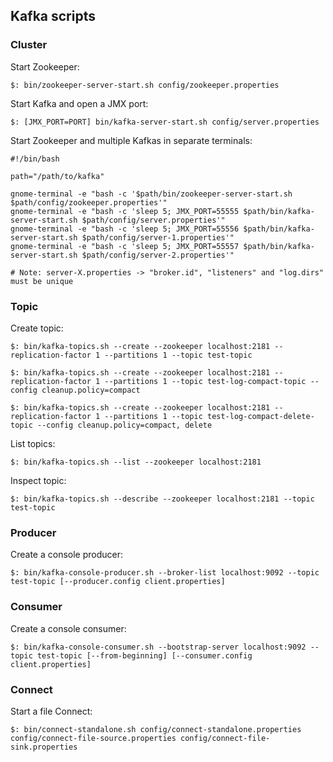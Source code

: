 ## Kafka scripts

### Cluster

Start Zookeeper:  
```
$: bin/zookeeper-server-start.sh config/zookeeper.properties
```

Start Kafka and open a JMX port:  
```
$: [JMX_PORT=PORT] bin/kafka-server-start.sh config/server.properties
```

Start Zookeeper and multiple Kafkas in separate terminals:
```
#!/bin/bash

path="/path/to/kafka"

gnome-terminal -e "bash -c '$path/bin/zookeeper-server-start.sh $path/config/zookeeper.properties'"
gnome-terminal -e "bash -c 'sleep 5; JMX_PORT=55555 $path/bin/kafka-server-start.sh $path/config/server.properties'"
gnome-terminal -e "bash -c 'sleep 5; JMX_PORT=55556 $path/bin/kafka-server-start.sh $path/config/server-1.properties'"
gnome-terminal -e "bash -c 'sleep 5; JMX_PORT=55557 $path/bin/kafka-server-start.sh $path/config/server-2.properties'"

# Note: server-X.properties -> "broker.id", "listeners" and "log.dirs" must be unique
```

### Topic

Create topic:  
```
$: bin/kafka-topics.sh --create --zookeeper localhost:2181 --replication-factor 1 --partitions 1 --topic test-topic

$: bin/kafka-topics.sh --create --zookeeper localhost:2181 --replication-factor 1 --partitions 1 --topic test-log-compact-topic --config cleanup.policy=compact

$: bin/kafka-topics.sh --create --zookeeper localhost:2181 --replication-factor 1 --partitions 1 --topic test-log-compact-delete-topic --config cleanup.policy=compact, delete
```

List topics:  
```
$: bin/kafka-topics.sh --list --zookeeper localhost:2181
```

Inspect topic:  
```
$: bin/kafka-topics.sh --describe --zookeeper localhost:2181 --topic test-topic
```

### Producer

Create a console producer:  
```
$: bin/kafka-console-producer.sh --broker-list localhost:9092 --topic test-topic [--producer.config client.properties]
```

### Consumer

Create a console consumer:  
```
$: bin/kafka-console-consumer.sh --bootstrap-server localhost:9092 --topic test-topic [--from-beginning] [--consumer.config client.properties]
```

### Connect

Start a file Connect:  
```
$: bin/connect-standalone.sh config/connect-standalone.properties config/connect-file-source.properties config/connect-file-sink.properties
```
